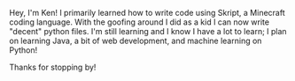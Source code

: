 Hey, I'm Ken!
I primarily learned how to write code using Skript, a Minecraft coding language. With the goofing around I did as a kid I can now write "decent" python files.
I'm still learning and I know I have a lot to learn; I plan on learning Java, a bit of web development, and machine learning on Python!

Thanks for stopping by!
